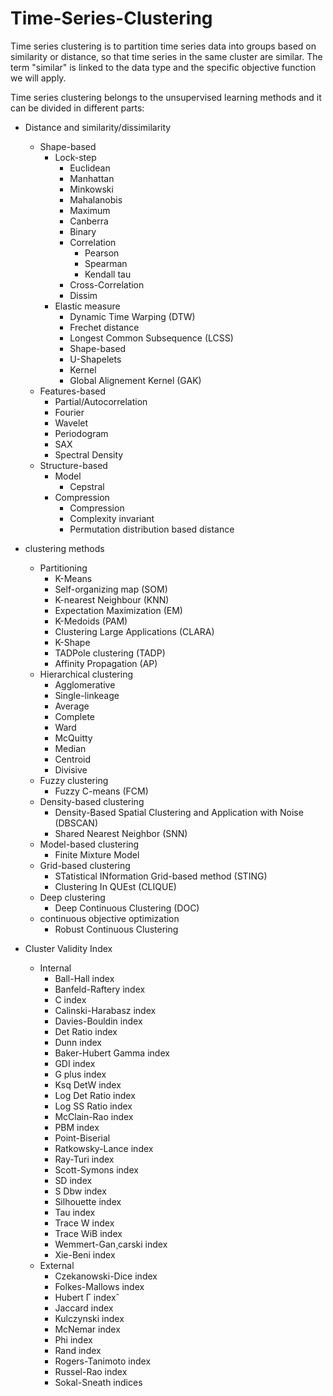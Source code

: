 # Time-Series-Clustering

Time series clustering is to partition time series data into groups based on similarity or distance, so that time series in the same cluster are similar. The term "similar" is linked to the data type and the specific objective function we will apply.

Time series clustering belongs to the unsupervised learning methods and it can be divided in different parts:

- Distance and similarity/dissimilarity
  - Shape-based
    - Lock-step
      - Euclidean
      - Manhattan
      - Minkowski
      - Mahalanobis
      - Maximum
      - Canberra
      - Binary
      - Correlation
        - Pearson
        - Spearman
        - Kendall tau
      - Cross-Correlation
      - Dissim
    - Elastic measure
      - Dynamic Time Warping (DTW)
      - Frechet distance
      - Longest Common Subsequence (LCSS)
      - Shape-based
      - U-Shapelets
      - Kernel
      - Global Alignement Kernel (GAK)
  - Features-based
    - Partial/Autocorrelation
    - Fourier
    - Wavelet
    - Periodogram
    - SAX
    - Spectral Density
  - Structure-based
    - Model
      - Cepstral
    - Compression
      - Compression
      - Complexity invariant
      - Permutation distribution based distance
      
    
- clustering methods
  - Partitioning
    - K-Means
    - Self-organizing map (SOM)
    - K-nearest Neighbour (KNN)
    - Expectation Maximization (EM)
    - K-Medoids (PAM)
    - Clustering Large Applications (CLARA)
    - K-Shape
    - TADPole clustering (TADP)
    - Affinity Propagation (AP)
  - Hierarchical clustering
    - Agglomerative
     - Single-linkeage
     - Average
     - Complete
     - Ward
     - McQuitty
     - Median
     - Centroid
    - Divisive
  - Fuzzy clustering
    - Fuzzy C-means (FCM)
  - Density-based clustering
    - Density-Based Spatial Clustering and Application with Noise (DBSCAN)
    - Shared Nearest Neighbor (SNN)
  - Model-based clustering
    - Finite Mixture Model
  - Grid-based clustering
    - STatistical INformation Grid-based method (STING)
    - Clustering In QUEst (CLIQUE)
  - Deep clustering
    - Deep Continuous Clustering (DOC)
  - continuous objective optimization
    - Robust Continuous Clustering
 
 - Cluster Validity Index
    - Internal
      - Ball-Hall index
      - Banfeld-Raftery index
      - C index
      - Calinski-Harabasz index
      - Davies-Bouldin index
      - Det Ratio index
      - Dunn index
      - Baker-Hubert Gamma index
      - GDI index
      - G plus index
      - Ksq DetW index
      - Log Det Ratio index
      - Log SS Ratio index
      - McClain-Rao index
      - PBM index
      - Point-Biserial
      - Ratkowsky-Lance index
      - Ray-Turi index
      - Scott-Symons index
      - SD index
      - S Dbw index
      - Silhouette index
      - Tau index
      - Trace W index
      - Trace WiB index
      - Wemmert-Gan¸carski index
      - Xie-Beni index
    - External
      - Czekanowski-Dice index
      - Folkes-Mallows index
      - Hubert Γ indexˆ
      - Jaccard index
      - Kulczynski index
      - McNemar index
      - Phi index
      - Rand index
      - Rogers-Tanimoto index
      - Russel-Rao index
      - Sokal-Sneath indices
    
  
  
 
